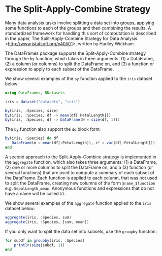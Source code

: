 # The Split-Apply-Combine Strategy

Many data analysis tasks involve splitting a data set into groups, applying some functions to each of the groups and then combining the results. A standardized framework for handling this sort of computation is described in the paper, The Split-Apply-Combine Strategy for Data Analysis \<<http://www.jstatsoft.org/v40/i01>\>, written by Hadley Wickham.

The DataFrames package supports the Split-Apply-Combine strategy through the `by` function, which takes in three arguments: (1) a DataFrame, (2) a column (or columns) to split the DataFrame on, and (3) a function or expression to apply to each subset of the DataFrame.

We show several examples of the `by` function applied to the `iris` dataset below:

```julia
using DataFrames, RDatasets

iris = dataset("datasets", "iris")

by(iris, :Species, size)
by(iris, :Species, df -> mean(df[:PetalLength]))
by(iris, :Species, df -> DataFrame(N = size(df, 1)))
```

The `by` function also support the `do` block form:

```julia
by(iris, :Species) do df
   DataFrame(m = mean(df[:PetalLength]), s² = var(df[:PetalLength]))
end
```

A second approach to the Split-Apply-Combine strategy is implemented in the `aggregate` function, which also takes three arguments: (1) a DataFrame, (2) one or more columns to split the DataFrame on, and a (3) function (or several functions) that are used to compute a summary of each subset of the DataFrame. Each function is applied to each column, that was not used to split the DataFrame, creating new columns of the form `$name_$function` e.g. `SepalLength_mean`. Anonymous functions and expressions that do not have a name will be called `λ1`.

We show several examples of the `aggregate` function applied to the `iris` dataset below:

```julia
aggregate(iris, :Species, sum)
aggregate(iris, :Species, [sum, mean])
```

If you only want to split the data set into subsets, use the `groupby` function:

```julia
for subdf in groupby(iris, :Species)
    println(size(subdf, 1))
end
```
